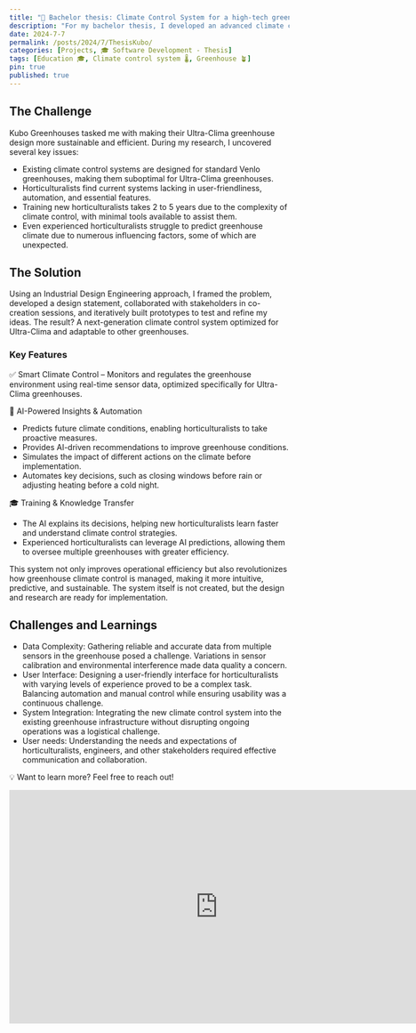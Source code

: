 ```yaml
---
title: "🤖 Bachelor thesis: Climate Control System for a high-tech greenhouse"
description: "For my bachelor thesis, I developed an advanced climate control system tailored for high-tech greenhouses. The goal was to optimize growing conditions, improving plant yield and quality while enhancing sustainability."
date: 2024-7-7
permalink: /posts/2024/7/ThesisKubo/
categories: [Projects, 🎓 Software Development - Thesis]
tags: [Education 🎓, Climate control system 🌡️, Greenhouse 🪴]
pin: true
published: true
---
```


## The Challenge

Kubo Greenhouses tasked me with making their Ultra-Clima greenhouse design more sustainable and efficient. During my research, I uncovered several key issues:

- Existing climate control systems are designed for standard Venlo greenhouses, making them suboptimal for Ultra-Clima greenhouses.
- Horticulturalists find current systems lacking in user-friendliness, automation, and essential features.
- Training new horticulturalists takes 2 to 5 years due to the complexity of climate control, with minimal tools available to assist them.
- Even experienced horticulturalists struggle to predict greenhouse climate due to numerous influencing factors, some of which are unexpected.

## The Solution

Using an Industrial Design Engineering approach, I framed the problem, developed a design statement, collaborated with stakeholders in co-creation sessions, and iteratively built prototypes to test and refine my ideas. The result? A next-generation climate control system optimized for Ultra-Clima and adaptable to other greenhouses.

### Key Features

✅ Smart Climate Control – Monitors and regulates the greenhouse environment using real-time sensor data, optimized specifically for Ultra-Clima greenhouses.

🤖 AI-Powered Insights & Automation
- Predicts future climate conditions, enabling horticulturalists to take proactive measures.
- Provides AI-driven recommendations to improve greenhouse conditions.
- Simulates the impact of different actions on the climate before implementation.
- Automates key decisions, such as closing windows before rain or adjusting heating before a cold night.

🎓 Training & Knowledge Transfer
- The AI explains its decisions, helping new horticulturalists learn faster and understand climate control strategies.
- Experienced horticulturalists can leverage AI predictions, allowing them to oversee multiple greenhouses with greater efficiency.

This system not only improves operational efficiency but also revolutionizes how greenhouse climate control is managed, making it more intuitive, predictive, and sustainable. The system itself is not created, but the design and research are ready for implementation.

## Challenges and Learnings

- Data Complexity: Gathering reliable and accurate data from multiple sensors in the greenhouse posed a challenge. Variations in sensor calibration and environmental interference made data quality a concern.
- User Interface: Designing a user-friendly interface for horticulturalists with varying levels of experience proved to be a complex task. Balancing automation and manual control while ensuring usability was a continuous challenge.
- System Integration: Integrating the new climate control system into the existing greenhouse infrastructure without disrupting ongoing operations was a logistical challenge.
- User needs: Understanding the needs and expectations of horticulturalists, engineers, and other stakeholders required effective communication and collaboration.

💡 Want to learn more? Feel free to reach out!

<iframe width="750" height="420" src="https://www.youtube.com/embed/o3TrRHFEE-0" title="Thesis Kubo Ultra-Climate" frameborder="0" allow="accelerometer; autoplay; clipboard-write; encrypted-media; gyroscope; picture-in-picture; web-share" referrerpolicy="strict-origin-when-cross-origin" allowfullscreen style="margin: 0 auto; display: block;"></iframe>
